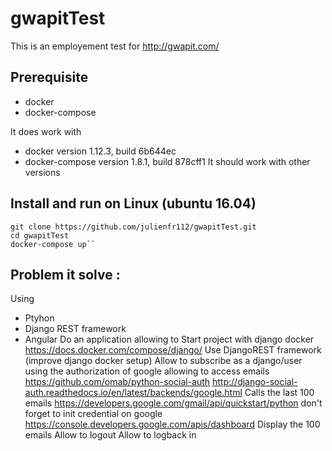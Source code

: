 # gwapitTest

This is an employement test for http://gwapit.com/

## Prerequisite

- docker
- docker-compose

It does work with
- docker version 1.12.3, build 6b644ec
- docker-compose version 1.8.1, build 878cff1
It should work with other versions

## Install and run on Linux (ubuntu 16.04)

    git clone https://github.com/julienfr112/gwapitTest.git
    cd gwapitTest
    docker-compose up``

## Problem it solve :

Using
* Ptyhon
* Django REST framework
* Angular
Do an application allowing to
    Start project with django docker
    https://docs.docker.com/compose/django/
    Use DjangoREST framework (improve django docker setup)
    Allow to subscribe as a django/user using the authorization of google allowing to access emails
    https://github.com/omab/python-social-auth
    http://django-social-auth.readthedocs.io/en/latest/backends/google.html
    Calls the last 100 emails
    https://developers.google.com/gmail/api/quickstart/python
    don't forget to init credential on google
    https://console.developers.google.com/apis/dashboard
    Display the 100 emails
    Allow to logout
    Allow to logback in
